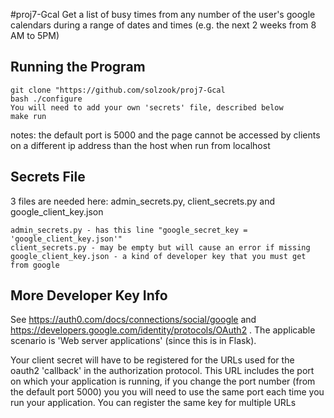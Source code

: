 #proj7-Gcal
Get a list of busy times from any number of the user's google calendars during a range of dates and times (e.g. the next 2 weeks from 8 AM to 5PM)

## Running the Program

    git clone "https://github.com/solzook/proj7-Gcal
    bash ./configure
    You will need to add your own 'secrets' file, described below
    make run

notes: the default port is 5000 and the page cannot be accessed by clients on a different ip address than the host when run from localhost

## Secrets File
3 files are needed here: admin_secrets.py, client_secrets.py and google_client_key.json

    admin_secrets.py - has this line "google_secret_key = 'google_client_key.json'"
    client_secrets.py - may be empty but will cause an error if missing
    google_client_key.json - a kind of developer key that you must get from google

## More Developer Key Info
See https://auth0.com/docs/connections/social/google and
https://developers.google.com/identity/protocols/OAuth2 .
The applicable scenario is 'Web server applications'  (since
this is in Flask).  

Your client secret will have to be registered for the URLs used for the oauth2 'callback' in the authorization protocol. This URL includes the port on which your application is running, if you change the port number (from the default port 5000) you you will need to use the same port each time you run your application. You can register the same key for multiple URLs





